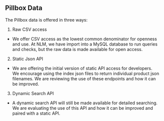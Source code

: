 ## Pillbox Data

The Pillbox data is offered in three ways: 

1. Raw CSV access
  - We offer CSV access as the lowest common denominator for openness and use. At NLM, we have import into a MySQL database to run queries and checks, but the raw data is made available for open access. 

2. Static Json API 
  - We are offering the initial version of static API access for developers. We encourage using the index json files to return individual product json filenames. We are reviewing the use of these endpoints and how it can be improved. 

3. Dynamic Search API
  - A dynamic search API will still be made available for detailed searching. We are evaluating the use of this API and how it can be improved and paired with a static API. 
  